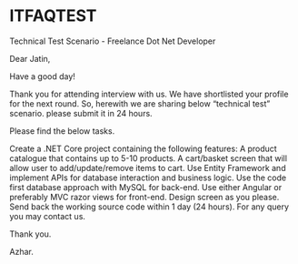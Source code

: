 # ITFAQTEST
Technical Test Scenario - Freelance Dot Net Developer

Dear  Jatin,

Have a good day!

 

Thank you for attending interview with us. We have shortlisted your profile for the next round. So, herewith we are sharing below “technical test” scenario. please submit it in 24 hours.

 

Please find the below tasks.

Create a .NET Core project containing the following features:
A product catalogue that contains up to 5-10 products.
A cart/basket screen that will allow user to add/update/remove items to cart.
Use Entity Framework and implement APIs for database interaction and business logic.
Use the code first database approach with MySQL for back-end.
Use either Angular or preferably MVC razor views for front-end.
Design screen as you please.
Send back the working source code within 1 day (24 hours).
For any query you may contact us.

Thank you.

Azhar.
